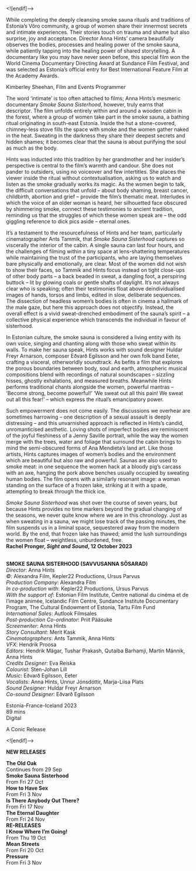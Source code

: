 

<![endif]-->

While completing the deeply cleansing smoke sauna rituals and traditions of Estonia’s Võro community, a group of women share their innermost secrets and intimate experiences. Their stories touch on trauma and shame but also surprise, joy and acceptance. Director Anna Hints’ camera beautifully observes the bodies, processes and healing power of the smoke sauna, while patiently tapping into the healing power of shared storytelling. A documentary like you may have never seen before, this special film won the World Cinema Documentary Directing Award at Sundance Film Festival, and was selected as Estonia’s official entry for Best International Feature Film at the Academy Awards.

Kimberley Sheehan, Film and Events Programmer

The word ‘intimate’ is too often attached to films; Anna Hints’s mesmeric documentary _Smoke Sauna Sisterhood_, however, truly earns that descriptor. The film unfolds entirely within and around a wooden cabin in the forest, where a group of women take part in the smoke sauna, a bathing ritual originating in south-east Estonia. Inside the hut a stone-covered, chimney-less stove fills the space with smoke and the women gather naked in the heat. Sweating in the darkness they share their deepest secrets and hidden shames; it becomes clear that the sauna is about purifying the soul as much as the body.

Hints was inducted into this tradition by her grandmother and her insider’s perspective is central to the film’s warmth and candour. She does not pander to outsiders, using no voiceover and few intertitles. She places the viewer inside the ritual without contextualisation, asking us to watch and listen as the smoke gradually works its magic. As the women begin to talk, the difficult conversations that unfold – about body shaming, breast cancer, childbirth, abortion and grief – provide the film’s thematic meat. Interludes in which the voice of an older woman is heard, her silhouetted face obscured by shimmering smoke, connect these testimonies to ancient tradition, reminding us that the struggles of which these women speak are – the odd giggling reference to dick pics aside – eternal ones.

It’s a testament to the resourcefulness of Hints and her team, particularly cinematographer Ants Tammik, that _Smoke Sauna Sisterhood_ captures so viscerally the interior of the cabin. A single sauna can last four hours, and the challenges of filming within a tiny space at lens-shattering temperatures while maintaining the trust of the participants, who are laying themselves bare physically and emotionally, are clear. Most of the women did not wish to show their faces, so Tammik and Hints focus instead on tight close-ups of other body parts – a back beaded in sweat, a dangling foot, a perspiring buttock – lit by glowing coals or gentle shafts of daylight. It’s not always clear who is speaking; often their testimonies float above deindividualised images of hands, torsos and limbs, edited in slow, deliberate sequences. The dissection of headless women’s bodies is often in cinema a hallmark of the male gaze, but here this approach does not objectify. Instead, the overall effect is a vivid sweat-drenched embodiment of the sauna’s spirit – a collective physical experience which transcends the individual in favour of sisterhood.

In Estonian culture, the smoke sauna is considered a living entity with its own voice, singing and chanting along with those who sweat within its walls. To make her sauna speak, Hints works with sound designer Huldar Freyr Arnarson, composer Eðvarð Egilsson and her own folk band Eeter, crafting a visceral, otherworldly soundtrack. As befits a film that explores the porous boundaries between body, soul and earth, atmospheric musical compositions blend with recordings of natural soundscapes – sizzling hisses, ghostly exhalations, and measured breaths. Meanwhile Hints performs traditional chants alongside the women, powerful mantras – ‘Become strong, become powerful!’ ‘We sweat out all this pain! We sweat out all this fear!’ – which express the ritual’s emancipatory power.

Such empowerment does not come easily. The discussions we overhear are sometimes harrowing – one description of a sexual assault is deeply distressing – and this unvarnished approach is reflected in Hints’s candid, unromanticised aesthetic. Loving shots of imperfect bodies are reminiscent of the joyful fleshiness of a Jenny Saville portrait, while the way the women merge with the trees, water and foliage that surround the cabin brings to mind the semi-obscured forms of Ana Mendieta’s land art. Like those artists, Hints captures images of women’s bodies and the environment which are beautiful but also raw and powerful. Saunas are also used to smoke meat: in one sequence the women hack at a bloody pig’s carcass with an axe, hanging the pork above benches usually occupied by sweating human bodies. The film opens with a similarly resonant image: a woman standing on the surface of a frozen lake, striking at it with a spade, attempting to break through the thick ice.

_Smoke Sauna Sisterhood_ was shot over the course of seven years, but because Hints provides no time markers beyond the gradual changing of the seasons, we never quite know where we are in this chronology. Just as when sweating in a sauna, we might lose track of the passing minutes, the film suspends us in a liminal space, sequestered away from the modern world. By the end, that frozen lake has thawed; amid the lush surroundings the women float – weightless, unburdened, free.  
**Rachel Pronger, _Sight and Sound_, 12 October 2023**  
<br>

**SMOKE SAUNA SISTERHOOD (SAVVUSANNA SÕSARAD)**  
_Director_: Anna Hints  
_©_: Alexandra Film, Kepler22 Productions, Ursus Parvus  
_Production Company_: Alexandra Film  
_In co-production with_: Kepler22 Productions, Ursus Parvus  
_With the support of_: Estonian Film Institute, Centre national du cinéma et de l’image animée, Icelandic Film Centre, Sundance Institute Documentary Program, The Cultural Endowment of Estonia, Tartu Film Fund  
_International Sales_: Autlook Filmsales  
_Post-production Co-ordinator_: Priit Pääsuke  
_Screenwriter_: Anna Hints  
_Story Consultant_: Merit Kask  
_Cinematographers_: Ants Tammik, Anna Hints  
_VFX_: Hendrik Proosa  
_Editors_: Hendrik Mägar, Tushar Prakash, Qutaiba Barhamji, Martin Männik, Anna Hints  
_Credits Designer_: Eva Reiska  
_Colourist_: Sten-Johan Lill  
_Music_: Eðvarð Egilsson, Eeter  
_Vocalists_: Anna Hints, Unnur Jónsdóttir,
Marja-Liisa Plats  
_Sound Designer_: Huldar Freyr Arnarson  
_Co-sound Designer_: Eðvarð Egilsson  

Estonia-France-Iceland 2023  
89 mins  
Digital  

A Conic Release  

<![endif]-->

**NEW RELEASES**

**The Old Oak**  
Continues from 29 Sep  
**Smoke Sauna Sisterhood**  
From Fri 27 Oct  
**How to Have Sex**  
From Fri 3 Nov  
**Is There Anybody Out There?**  
From Fri 17 Nov  
**The Eternal Daughter**  
From Fri 24 Nov    
**RE-RELEASES**  
**I Know Where I’m Going!**  
From Thu 19 Oct  
**Mean Streets**  
From Fri 20 Oct  
**Pressure**  
From Fri 3 Nov  
<!--stackedit_data:
eyJoaXN0b3J5IjpbLTI4MTYwNzM0Nl19
-->